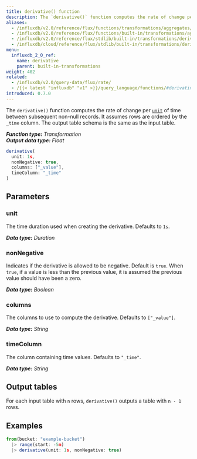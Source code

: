 ```yaml
---
title: derivative() function
description: The `derivative()` function computes the rate of change per unit of time between subsequent non-null records.
aliases:
  - /influxdb/v2.0/reference/flux/functions/transformations/aggregates/derivative
  - /influxdb/v2.0/reference/flux/functions/built-in/transformations/aggregates/derivative/
  - /influxdb/v2.0/reference/flux/stdlib/built-in/transformations/derivative/
  - /influxdb/cloud/reference/flux/stdlib/built-in/transformations/derivative/
menu:
  influxdb_2_0_ref:
    name: derivative
    parent: built-in-transformations
weight: 402
related:
  - /influxdb/v2.0/query-data/flux/rate/
  - /{{< latest "influxdb" "v1" >}}/query_language/functions/#derivative, InfluxQL – DERIVATIVE()
introduced: 0.7.0
---
```


The `derivative()` function computes the rate of change per [`unit`](#unit) of time between subsequent non-null records.
It assumes rows are ordered by the `_time` column.
The output table schema is the same as the input table.

_**Function type:** Transformation_  
_**Output data type:** Float_

```js
derivative(
  unit: 1s,
  nonNegative: true,
  columns: ["_value"],
  timeColumn: "_time"
)
```

## Parameters

### unit
The time duration used when creating the derivative.
Defaults to `1s`.

_**Data type:** Duration_

### nonNegative
Indicates if the derivative is allowed to be negative. Default is `true`.
When `true`, if a value is less than the previous value, it is assumed the
previous value should have been a zero.

_**Data type:** Boolean_

### columns
The columns to use to compute the derivative.
Defaults to `["_value"]`.

_**Data type:** String_

### timeColumn
The column containing time values.
Defaults to `"_time"`.

_**Data type:** String_

## Output tables
For each input table with `n` rows, `derivative()` outputs a table with `n - 1` rows.

## Examples
```js
from(bucket: "example-bucket")
  |> range(start: -5m)
  |> derivative(unit: 1s, nonNegative: true)
```
